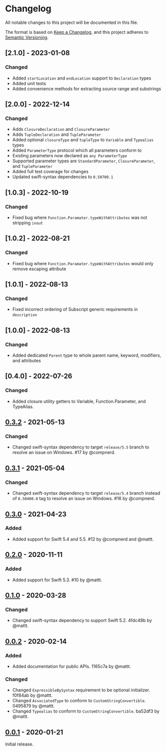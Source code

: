 # Changelog

All notable changes to this project will be documented in this file.

The format is based on [Keep a Changelog](https://keepachangelog.com/en/1.0.0/),
and this project adheres to [Semantic Versioning](https://semver.org/spec/v2.0.0.html).

## [2.1.0] - 2023-01-08

### Changed

- Added `startLocation` and `endLocation` support to `Declaration` types
- Added unit tests
- Added convenience methods for extracting source range and substrings

## [2.0.0] - 2022-12-14

### Changed

- Adds `ClosureDeclaration` and `ClosureParameter`
- Adds `TupleDeclaration` and `TupleParameter`
- Added optional `closureType` and `tupleType` to `Variable` and `Typealias` types
- Added `ParameterType` protocol which all parameters conform to
- Existing parameters now declared as `any ParameterType`
- Supported parameter types are `StandardParameter`, `ClosureParameter`, and `TupleParameter`
- Added full test coverage for changes
- Updated swift-syntax dependencies to `0.50700.1`

## [1.0.3] - 2022-10-19

### Changed

- Fixed bug where `Function.Paramater.typeWithAttributes` was not stripping `inout`

## [1.0.2] - 2022-08-21

### Changed

- Fixed bug where `Function.Paramater.typeWithAttributes` would only remove escaping attribute

## [1.0.1] - 2022-08-13

### Changed

- Fixed incorrect ordering of Subscript generic requirements in `description`

## [1.0.0] - 2022-08-13

### Changed

- Added dedicated `Parent` type to whole parent name, keyword, modifiers, and attributes

## [0.4.0] - 2022-07-26

### Changed

- Added closure utility getters to Variable, Function.Parameter, and TypeAlias.

## [0.3.2] - 2021-05-13

### Changed

- Changed swift-syntax dependency to target `release/5.5` branch
  to resolve an issue on Windows.
  #17 by @compnerd.

## [0.3.1] - 2021-05-04

### Changed

- Changed swift-syntax dependency to target `release/5.4` branch
  instead of `0.50400.0` tag to resolve an issue on Windows.
  #16 by @compnerd.

## [0.3.0] - 2021-04-23

### Added

- Added support for Swift 5.4 and 5.5.
  #12 by @compnerd and @mattt.

## [0.2.0] - 2020-11-11

### Added

- Added support for Swift 5.3.
  #10 by @mattt.

## [0.1.0] - 2020-03-28

### Changed

- Changed swift-syntax dependency to support Swift 5.2.
  4fdc48b by @mattt.

## [0.0.2] - 2020-02-14

### Added

- Added documentation for public APIs.
  1165c7a by @mattt.

### Changed

- Changed `ExpressibleBySyntax` requirement to be optional initializer.
  f0f84ab by @mattt.
- Changed `AssociatedType` to conform to `CustomStringConvertible`.
  0495879 by @mattt.
- Changed `Typealias` to conform to `CustomStringConvertible`.
  ba52df3 by @mattt.

## [0.0.1] - 2020-01-21

Initial release.

[unreleased]: https://github.com/SwiftDocOrg/SwiftSemantics/compare/0.3.2...main
[0.3.2]: https://github.com/SwiftDocOrg/SwiftSemantics/releases/tag/0.3.2
[0.3.1]: https://github.com/SwiftDocOrg/SwiftSemantics/releases/tag/0.3.1
[0.3.0]: https://github.com/SwiftDocOrg/SwiftSemantics/releases/tag/0.3.0
[0.2.0]: https://github.com/SwiftDocOrg/SwiftSemantics/releases/tag/0.2.0
[0.1.0]: https://github.com/SwiftDocOrg/SwiftSemantics/releases/tag/0.1.0
[0.0.2]: https://github.com/SwiftDocOrg/SwiftSemantics/releases/tag/0.0.2
[0.0.1]: https://github.com/SwiftDocOrg/SwiftSemantics/releases/tag/0.0.1
